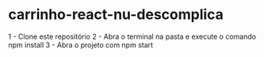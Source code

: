 # carrinho-react-nu-descomplica
1 - Clone este repositório
2 - Abra o terminal na pasta e execute o comando npm install
3 - Abra o projeto com npm start

